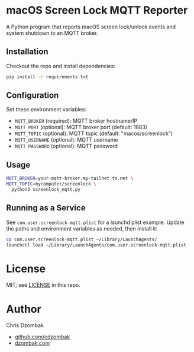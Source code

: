 # macOS Screen Lock MQTT Reporter

A Python program that reports macOS screen lock/unlock events and system shutdown to an MQTT broker.

## Installation

Checkout the repo and install dependencies:

```bash
pip install -r requirements.txt
```

## Configuration

Set these environment variables:

- `MQTT_BROKER` (required): MQTT broker hostname/IP
- `MQTT_PORT` (optional): MQTT broker port (default: 1883)
- `MQTT_TOPIC` (optional): MQTT topic (default: "macos/screenlock")
- `MQTT_USERNAME` (optional): MQTT username
- `MQTT_PASSWORD` (optional): MQTT password

## Usage

```bash
MQTT_BROKER=your-mqtt-broker.my-tailnet.ts.net \
MQTT_TOPIC=mycomputer/screenlock \
  python3 screenlock_mqtt.py
```

## Running as a Service

See `com.user.screenlock-mqtt.plist` for a launchd plist example. Update the paths and environment variables as needed, then install it:

```bash
cp com.user.screenlock-mqtt.plist ~/Library/LaunchAgents/
launchctl load ~/Library/LaunchAgents/com.user.screenlock-mqtt.plist
```

# License

MIT; see [LICENSE](LICENSE) in this repo.

# Author

Chris Dzombak
- [github.com/cdzombak](https://www.github.com/cdzombak)
- [dzombak.com](https://www.dzombak.com)
